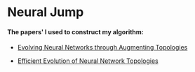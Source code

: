 # Neural Jump

#### The papers' I used to construct my algorithm:
 
* [Evolving Neural Networks through Augmenting Topologies](http://nn.cs.utexas.edu/downloads/papers/stanley.ec02.pdf)

* [Efficient Evolution of Neural Network Topologies](https://pdfs.semanticscholar.org/78cc/6d52865d2eab817aaa3efd04fd8f46ca8b61.pdf)
